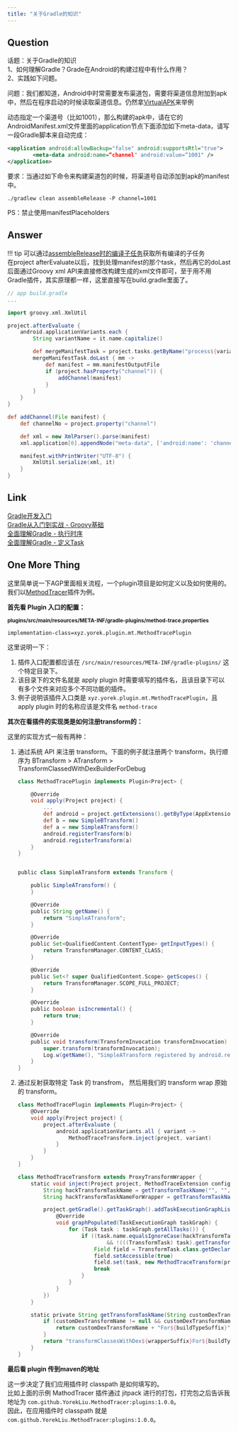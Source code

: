 ```yaml
---
title: "关于Gradle的知识"
---
```


## Question
话题：关于Gradle的知识  
1、如何理解Gradle？Grade在Android的构建过程中有什么作用？  
2、实践如下问题。  

问题：我们都知道，Android中时常需要发布渠道包，需要将渠道信息附加到apk中，然后在程序启动的时候读取渠道信息。仍然拿[VirtualAPK](https://github.com/didi/VirtualAPK)来举例

动态指定一个渠道号（比如1001），那么构建的apk中，请在它的AndroidManifest.xml文件里面的application节点下面添加如下meta-data，请写一段Gradle脚本来自动完成：

```xml
<application android:allowBackup="false" android:supportsRtl="true">
        <meta-data android:name=“channel" android:value=“1001" />
</application>
```

要求：当通过如下命令来构建渠道包的时候，将渠道号自动添加到apk的manifest中。

```shell
./gradlew clean assembleRelease -P channel=1001
```

PS：禁止使用manifestPlaceholders

## Answer

!!! tip
    可以通过[assembleRelease时的编译子任务](/android/paid/zsxq/week22-android-studio-build/#gradlew)获取所有编译的子任务  
    在project afterEvaluate以后，找到处理manifest的那个task，然后再它的doLast后面通过Groovy xml API来直接修改构建生成的xml文件即可，至于用不用Gradle插件，其实原理都一样，这里直接写在build.gradle里面了。

```groovy
// app build.gradle
...

import groovy.xml.XmlUtil

project.afterEvaluate {
    android.applicationVariants.each {
        String variantName = it.name.capitalize()

        def mergeManifestTask = project.tasks.getByName("process${variantName}Manifest")
        mergeManifestTask.doLast { mm ->
            def manifest = mm.manifestOutputFile
            if (project.hasProperty("channel")) {
                addChannel(manifest)
            }
        }
    }
}

def addChannel(File manifest) {
    def channelNo = project.property("channel")

    def xml = new XmlParser().parse(manifest)
    xml.application[0].appendNode("meta-data", ['android:name': 'channel', 'android:value': channelNo])

    manifest.withPrintWriter("UTF-8") {
        XmlUtil.serialize(xml, it)
    }
}
```

## Link

[Gradle开发入门](/assets/file/Gradle开发入门.pdf)  
[Gradle从入门到实战 - Groovy基础](https://blog.csdn.net/singwhatiwanna/article/details/76084580)  
[全面理解Gradle - 执行时序](https://blog.csdn.net/singwhatiwanna/article/details/78797506)  
[全面理解Gradle - 定义Task](https://blog.csdn.net/singwhatiwanna/article/details/78898113)  

## One More Thing

这里简单说一下AGP里面相关流程，一个plugin项目是如何定义以及如何使用的。我们以[MethodTracer](https://github.com/YorekLiu/MethodTracer)插件为例。

**首先看 Plugin 入口的配置：**

<small>**plugins/src/main/resources/META-INF/gradle-plugins/method-trace.properties**</small>

```
implementation-class=xyz.yorek.plugin.mt.MethodTracePlugin
```

这里说明一下：

1. 插件入口配置都应该在 `/src/main/resources/META-INF/gradle-plugins/` 这个特定目录下。
2. 该目录下的文件名就是 apply plugin 时需要填写的插件名，且该目录下可以有多个文件来对应多个不同功能的插件。
3. 例子说明该插件入口类是 `xyz.yorek.plugin.mt.MethodTracePlugin`，且 apply plugin 时的名称应该是文件名 `method-trace`

**其次在看插件的实现类是如何注册transform的：**

这里的实现方式一般有两种：

1. 通过系统 API 来注册 transform。下面的例子就注册两个 transform，执行顺序为 BTransform > ATransform > TransformClassedWithDexBuilderForDebug  
    ```groovy
    class MethodTracePlugin implements Plugin<Project> {

        @Override
        void apply(Project project) {
            ...
            def android = project.getExtensions().getByType(AppExtension.class)
            def b = new SimpleBTransform()
            def a = new SimpleATransform()
            android.registerTransform(b)
            android.registerTransform(a)
        }
    }


    public class SimpleATransform extends Transform {

        public SimpleATransform() {
        }

        @Override
        public String getName() {
            return "SimpleATransform";
        }

        @Override
        public Set<QualifiedContent.ContentType> getInputTypes() {
            return TransformManager.CONTENT_CLASS;
        }

        @Override
        public Set<? super QualifiedContent.Scope> getScopes() {
            return TransformManager.SCOPE_FULL_PROJECT;
        }

        @Override
        public boolean isIncremental() {
            return true;
        }

        @Override
        public void transform(TransformInvocation transformInvocation) throws TransformException, InterruptedException, IOException {
            super.transform(transformInvocation);
            Log.w(getName(), "SimpleATransform registered by android.registerTransform ....... ");
        }
    }
    ```

2. 通过反射获取特定 Task 的 transfrom， 然后用我们的 transform wrap 原始的 transform。  
    ```groovy
    class MethodTracePlugin implements Plugin<Project> {
        @Override
        void apply(Project project) {
            project.afterEvaluate {
                android.applicationVariants.all { variant ->
                    MethodTraceTransform.inject(project, variant)
                }
            }
        }
    }

    class MethodTraceTransform extends ProxyTransformWrapper {
        static void inject(Project project, MethodTraceExtension configuration, def variant, List<Class<BaseClassVisitor>> visitorList) {
            String hackTransformTaskName = getTransformTaskName("", "", variant.name)
            String hackTransformTaskNameForWrapper = getTransformTaskName("", "Builder", variant.name)

            project.getGradle().getTaskGraph().addTaskExecutionGraphListener(new TaskExecutionGraphListener() {
                @Override
                void graphPopulated(TaskExecutionGraph taskGraph) {
                    for (Task task : taskGraph.getAllTasks()) {
                        if ((task.name.equalsIgnoreCase(hackTransformTaskName) || task.name.equalsIgnoreCase(hackTransformTaskNameForWrapper))
                                && !(((TransformTask) task).getTransform() instanceof MethodTraceTransform)) {
                            Field field = TransformTask.class.getDeclaredField("transform")
                            field.setAccessible(true)
                            field.set(task, new MethodTraceTransform(project, configuration, variant, task.transform, visitorList))
                            break
                        }
                    }
                }
            })
        }

        static private String getTransformTaskName(String customDexTransformName, String wrapperSuffix, String buildTypeSuffix) {
            if (customDexTransformName != null && customDexTransformName.length() > 0) {
                return customDexTransformName + "For${buildTypeSuffix}"
            }
            return "transformClassesWithDex${wrapperSuffix}For${buildTypeSuffix}"
        }
    }
    ```

**最后看 plugin 传到maven的地址**  

这一步决定了我们应用插件时 classpath 是如何填写的。  
比如上面的示例 MathodTracer 插件通过 jitpack 进行的打包，打完包之后告诉我地址为 `com.github.YorekLiu.MethodTracer:plugins:1.0.0`。  
因此，在应用插件时 classpath 就是 `com.github.YorekLiu.MethodTracer:plugins:1.0.0`。